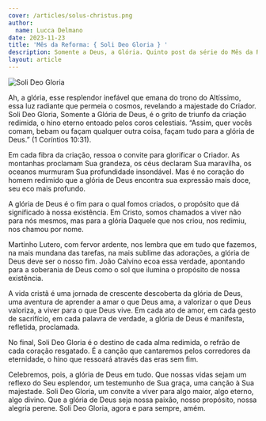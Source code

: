 ```yaml
---
cover: /articles/solus-christus.png
author:
  name: Lucca Delmano
date: 2023-11-23
title: 'Mês da Reforma: { Soli Deo Gloria } '
description: Somente a Deus, a Glória. Quinto post da série do Mês da Reforma
layout: article
---
```


![Soli Deo Gloria](/articles/soli-deo-gloria.png)

Ah, a glória, esse resplendor inefável que emana do trono do Altíssimo, essa luz radiante que permeia o cosmos, revelando a majestade do Criador. Soli Deo Gloria, Somente a Glória de Deus, é o grito de triunfo da criação redimida, o hino eterno entoado pelos coros celestiais. “Assim, quer vocês comam, bebam ou façam qualquer outra coisa, façam tudo para a glória de Deus.” (1 Coríntios 10:31).

Em cada fibra da criação, ressoa o convite para glorificar o Criador. As montanhas proclamam Sua grandeza, os céus declaram Sua maravilha, os oceanos murmuram Sua profundidade insondável. Mas é no coração do homem redimido que a glória de Deus encontra sua expressão mais doce, seu eco mais profundo.

A glória de Deus é o fim para o qual fomos criados, o propósito que dá significado à nossa existência. Em Cristo, somos chamados a viver não para nós mesmos, mas para a glória Daquele que nos criou, nos redimiu, nos chamou por nome.

Martinho Lutero, com fervor ardente, nos lembra que em tudo que fazemos, na mais mundana das tarefas, na mais sublime das adorações, a glória de Deus deve ser o nosso fim. João Calvino ecoa essa verdade, apontando para a soberania de Deus como o sol que ilumina o propósito de nossa existência.

A vida cristã é uma jornada de crescente descoberta da glória de Deus, uma aventura de aprender a amar o que Deus ama, a valorizar o que Deus valoriza, a viver para o que Deus vive. Em cada ato de amor, em cada gesto de sacrifício, em cada palavra de verdade, a glória de Deus é manifesta, refletida, proclamada.

No final, Soli Deo Gloria é o destino de cada alma redimida, o refrão de cada coração resgatado. É a canção que cantaremos pelos corredores da eternidade, o hino que ressoará através das eras sem fim.

Celebremos, pois, a glória de Deus em tudo. Que nossas vidas sejam um reflexo do Seu esplendor, um testemunho de Sua graça, uma canção à Sua majestade. Soli Deo Gloria, um convite a viver para algo maior, algo eterno, algo divino. Que a glória de Deus seja nossa paixão, nosso propósito, nossa alegria perene. Soli Deo Gloria, agora e para sempre, amém.
